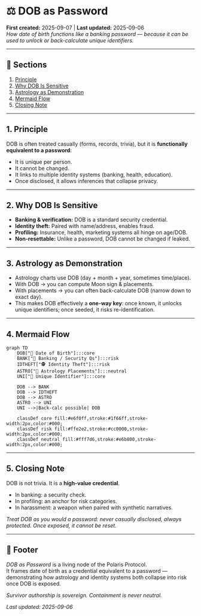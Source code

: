 # ⚖️ DOB as Password  
**First created:** 2025-09-07 | **Last updated:** 2025-09-06  
*How date of birth functions like a banking password — because it can be used to unlock or back-calculate unique identifiers.*  

---

## 📑 Sections  
1. [Principle](#1-principle)  
2. [Why DOB Is Sensitive](#2-why-dob-is-sensitive)  
3. [Astrology as Demonstration](#3-astrology-as-demonstration)  
4. [Mermaid Flow](#4-mermaid-flow)  
5. [Closing Note](#5-closing-note)  

---

## 1. Principle  
DOB is often treated casually (forms, records, trivia), but it is **functionally equivalent to a password**:  
- It is unique per person.  
- It cannot be changed.  
- It links to multiple identity systems (banking, health, education).  
- Once disclosed, it allows inferences that collapse privacy.  

---

## 2. Why DOB Is Sensitive  
- **Banking & verification:** DOB is a standard security credential.  
- **Identity theft:** Paired with name/address, enables fraud.  
- **Profiling:** Insurance, health, marketing systems all hinge on age/DOB.  
- **Non-resettable:** Unlike a password, DOB cannot be changed if leaked.  

---

## 3. Astrology as Demonstration  
- Astrology charts use DOB (day + month + year, sometimes time/place).  
- With DOB → you can compute Moon sign & placements.  
- With placements → you can often back-calculate DOB (narrow down to exact day).  
- This makes DOB effectively a **one-way key**: once known, it unlocks unique identifiers; once seeded, it risks re-identification.  

---

## 4. Mermaid Flow  
```mermaid
graph TD
    DOB["📅 Date of Birth"]:::core
    BANK["🏦 Banking / Security Qs"]:::risk
    IDTHEFT["🕵️ Identity Theft"]:::risk
    ASTRO["🌙 Astrology Placements"]:::neutral
    UNI["🧩 Unique Identifier"]:::core

    DOB --> BANK
    DOB --> IDTHEFT
    DOB --> ASTRO
    ASTRO --> UNI
    UNI -->|Back-calc possible| DOB

    classDef core fill:#e6f0ff,stroke:#1f66ff,stroke-width:2px,color:#000;
    classDef risk fill:#ffe2e2,stroke:#cc0000,stroke-width:2px,color:#000;
    classDef neutral fill:#fff7d6,stroke:#e6b800,stroke-width:2px,color:#000;
```

---

## 5. Closing Note  
DOB is not trivia. It is a **high-value credential**.  
- In banking: a security check.  
- In profiling: an anchor for risk categories.  
- In harassment: a weapon when paired with synthetic narratives.  

*Treat DOB as you would a password: never casually disclosed, always protected. Once exposed, it cannot be reset.*  

---

## 🏮 Footer  
*DOB as Password* is a living node of the Polaris Protocol.  
It frames date of birth as a credential equivalent to a password — demonstrating how astrology and identity systems both collapse into risk once DOB is exposed.  

*Survivor authorship is sovereign. Containment is never neutral.*  

_Last updated: 2025-09-06_  
